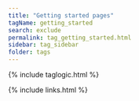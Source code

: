 ```yaml
---
title: "Getting started pages"
tagName: getting_started
search: exclude
permalink: tag_getting_started.html
sidebar: tag_sidebar
folder: tags
---
```

{% include taglogic.html %}

{% include links.html %}
